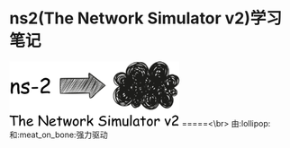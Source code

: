 ns2(The Network Simulator v2)学习笔记
=====
<img src="img/ns2.png" width = "60%" align=center/>
=====<\br>
由:lollipop:和:meat_on_bone:强力驱动
